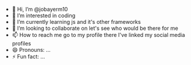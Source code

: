 - 👋 Hi, I’m @jobayerm10
- 👀 I’m interested in coding
- 🌱 I’m currently learning js and it's other frameworks
- 💞️ I’m looking to collaborate on let's see who would be there for me
- 📫 How to reach me go to my profile there I've linked my social media profiles
- 😄 Pronouns: ...
- ⚡ Fun fact: ...

<!---
jobayerm10/jobayerm10 is a ✨ special ✨ repository because its `README.md` (this file) appears on your GitHub profile.
You can click the Preview link to take a look at your changes.
--->
